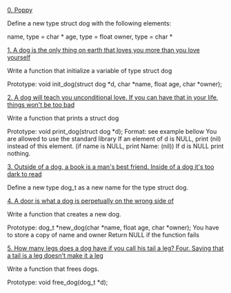 [0. Poppy](dog.h)

Define a new type struct dog with the following elements:

name, type = char *
age, type = float
owner, type = char *


[1. A dog is the only thing on earth that loves you more than you love yourself](1-init_dog.c)

Write a function that initialize a variable of type struct dog

Prototype: void init_dog(struct dog *d, char *name, float age, char *owner);


[2. A dog will teach you unconditional love. If you can have that in your life, things won't be too bad](2-print_dog.c)

Write a function that prints a struct dog

Prototype: void print_dog(struct dog *d);
Format: see example bellow
You are allowed to use the standard library
If an element of d is NULL, print (nil) instead of this element. (if name is NULL, print Name: (nil))
If d is NULL print nothing.


[3. Outside of a dog, a book is a man's best friend. Inside of a dog it's too dark to read](dog.h)

Define a new type dog_t as a new name for the type struct dog.


[4. A door is what a dog is perpetually on the wrong side of](4-new_dog.c)

Write a function that creates a new dog.

Prototype: dog_t *new_dog(char *name, float age, char *owner);
You have to store a copy of name and owner
Return NULL if the function fails


[5. How many legs does a dog have if you call his tail a leg? Four. Saying that a tail is a leg doesn't make it a leg](5-free_dog.c)

Write a function that frees dogs.

Prototype: void free_dog(dog_t *d);
